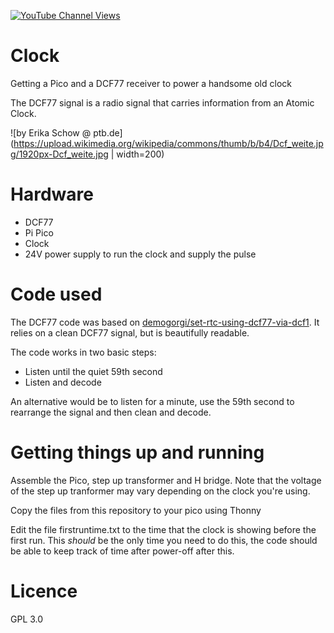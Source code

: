 [![YouTube Channel Views](https://img.shields.io/youtube/channel/views/UCz5BOU9J9pB_O0B8-rDjCWQ?label=YouTube&style=social)](https://www.youtube.com/channel/UCz5BOU9J9pB_O0B8-rDjCWQ)

# Clock

Getting a Pico and a DCF77 receiver to power a handsome old clock

The DCF77 signal is a radio signal that carries information from an Atomic Clock.

![by Erika Schow @ ptb.de](https://upload.wikimedia.org/wikipedia/commons/thumb/b/b4/Dcf_weite.jpg/1920px-Dcf_weite.jpg | width=200)

# Hardware

- DCF77
- Pi Pico
- Clock
- 24V power supply to run the clock and supply the pulse

# Code used

The DCF77 code was based on [demogorgi/set-rtc-using-dcf77-via-dcf1](https://github.com/demogorgi/set-rtc-using-dcf77-via-dcf1). It relies on a clean DCF77 signal, but is beautifully readable.

The code works in two basic steps:
- Listen until the quiet 59th second
- Listen and decode

An alternative would be to listen for a minute, use the 59th second to rearrange the signal and then clean and decode. 

# Getting things up and running

Assemble the Pico, step up transformer and H bridge. Note that the voltage of the step up tranformer may vary depending on the clock you're using.

Copy the files from this repository to your pico using Thonny

Edit the file firstruntime.txt to the time that the clock is showing before the first run. This *should* be the only time you need to do this, the code should be able to keep track of time after power-off after this.

# Licence 

GPL 3.0
